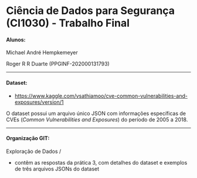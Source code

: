 Ciência de Dados para Segurança (CI1030) - Trabalho Final
=================
#### Alunos:

Michael André Hempkemeyer 

Roger R R Duarte (PPGINF-202000131793)

<hr >

#### Dataset: 
- https://www.kaggle.com/vsathiamoo/cve-common-vulnerabilities-and-exposures/version/1

O dataset possui um arquivo único JSON com informações específicas de CVEs (_Common Vulnerabilities and Exposures_) do período de 2005 a 2018.

<hr >

#### Organização GIT:

Exploração de Dados / 
 
 - contêm as respostas da prática 3, com detalhes do dataset e exemplos de três arquivos JSONs do dataset



    

